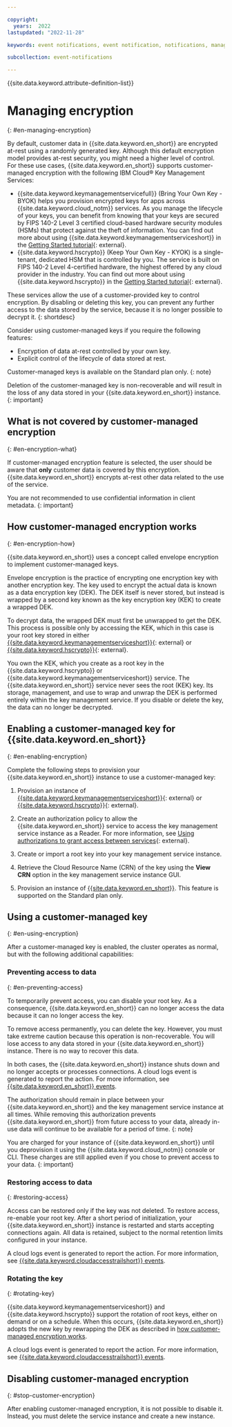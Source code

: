 ```yaml
---

copyright:
  years:  2022
lastupdated: "2022-11-28"

keywords: event notifications, event notification, notifications, managing encryption, byok, kyok, integrations protect, hpcs

subcollection: event-notifications

---
```

{{site.data.keyword.attribute-definition-list}}

# Managing encryption
{: #en-managing-encryption}

By default, customer data in {{site.data.keyword.en_short}} are encrypted at-rest using a randomly generated key. Although this default encryption model provides at-rest security, you might need a higher level of control. For these use cases, {{site.data.keyword.en_short}} supports customer-managed encryption with the following IBM Cloud® Key Management Services:

- {{site.data.keyword.keymanagementservicefull}} (Bring Your Own Key - BYOK) helps you provision encrypted keys for apps across {{site.data.keyword.cloud_notm}} services. As you manage the lifecycle of your keys, you can benefit from knowing that your keys are secured by FIPS 140-2 Level 3 certified cloud-based hardware security modules (HSMs) that protect against the theft of information. You can find out more about using {{site.data.keyword.keymanagementserviceshort}} in the [Getting Started tutorial](/docs/key-protect?topic=key-protect-getting-started-tutorial){: external}.
- {{site.data.keyword.hscrypto}} (Keep Your Own Key - KYOK) is a single-tenant, dedicated HSM that is controlled by you. The service is built on FIPS 140-2 Level 4-certified hardware, the highest offered by any cloud provider in the industry. You can find out more about using {{site.data.keyword.hscrypto}} in the [Getting Started tutorial](/docs/hs-crypto?topic=hs-crypto-get-started){: external}.

These services allow the use of a customer-provided key to control encryption. By disabling or deleting this key, you can prevent any further access to the data stored by the service, because it is no longer possible to decrypt it.
{: shortdesc}

Consider using customer-managed keys if you require the following features:

- Encryption of data at-rest controlled by your own key.
- Explicit control of the lifecycle of data stored at rest.

Customer-managed keys is available on the Standard plan only.
{: note}

Deletion of the customer-managed key is non-recoverable and will result in the loss of any data stored in your {{site.data.keyword.en_short}} instance.
{: important}

## What is not covered by customer-managed encryption
{: #en-encryption-what}

If customer-managed encryption feature is selected, the user should be aware that **only** customer data is covered by this encryption. {{site.data.keyword.en_short}} encrypts at-rest other data related to the use of the service.

You are not recommended to use confidential information in client metadata.
{: important}

## How customer-managed encryption works
{: #en-encryption-how}

{{site.data.keyword.en_short}} uses a concept called envelope encryption to implement customer-managed keys.

Envelope encryption is the practice of encrypting one encryption key with another encryption key. The key used to encrypt the actual data is known as a data encryption key (DEK). The DEK itself is never stored, but instead is wrapped by a second key known as the key encryption key (KEK) to create a wrapped DEK.

To decrypt data, the wrapped DEK must first be unwrapped to get the DEK. This process is possible only by accessing the KEK, which in this case is your root key stored in either [{{site.data.keyword.keymanagementserviceshort}}](/docs/key-protect?topic=key-protect-about){: external} or [{{site.data.keyword.hscrypto}}](/docs/hs-crypto?topic=hs-crypto-overview){: external}.

You own the KEK, which you create as a root key in the {{site.data.keyword.hscrypto}} or {{site.data.keyword.keymanagementserviceshort}} service. The {{site.data.keyword.en_short}} service never sees the root (KEK) key. Its storage, management, and use to wrap and unwrap the DEK is performed entirely within the key management service. If you disable or delete the key, the data can no longer be decrypted.

## Enabling a customer-managed key for {{site.data.keyword.en_short}}
{: #en-enabling-encryption}

Complete the following steps to provision your {{site.data.keyword.en_short}} instance to use a customer-managed key:

1. Provision an instance of [{{site.data.keyword.keymanagementserviceshort}}](/docs/key-protect?topic=key-protect-provision){: external} or [{{site.data.keyword.hscrypto}}](/docs/hs-crypto?topic=hs-crypto-provision){: external}.

1. Create an authorization policy to allow the {{site.data.keyword.en_short}} service to access the key management service instance as a Reader. For more information, see [Using authorizations to grant access between services](/docs/account?topic=account-serviceauth){: external}.

1. Create or import a root key into your key management service instance.

1. Retrieve the Cloud Resource Name (CRN) of the key using the **View CRN** option in the key management service instance GUI.

1. Provision an instance of [{{site.data.keyword.en_short}}](/docs/event-notifications?topic=event-notifications-getting-started#en-cloud-ac). This feature is supported on the Standard plan only.

## Using a customer-managed key
{: #en-using-encryption}

After a customer-managed key is enabled, the cluster operates as normal, but with the following additional capabilities:

### Preventing access to data
{: #en-preventing-access}

To temporarily prevent access, you can disable your root key. As a consequence, {{site.data.keyword.en_short}} can no longer access the data because it can no longer access the key.

To remove access permanently, you can delete the key. However, you must take extreme caution because this operation is non-recoverable. You will lose access to any data stored in your {{site.data.keyword.en_short}} instance. There is no way to recover this data.

In both cases, the {{site.data.keyword.en_short}} instance shuts down and no longer accepts or processes connections. A cloud logs event is generated to report the action. For more information, see [{{site.data.keyword.en_short}} events](/docs/event-notifications?topic=event-notifications-at_events).

The authorization should remain in place between your {{site.data.keyword.en_short}} and the key management service instance at all times. While removing this authorization prevents {{site.data.keyword.en_short}} from future access to your data, already in-use data will continue to be available for a period of time.
{: note}

You are charged for your instance of {{site.data.keyword.en_short}} until you deprovision it using the {{site.data.keyword.cloud_notm}} console or CLI. These charges are still applied even if you chose to prevent access to your data.
{: important}

### Restoring access to data
{: #restoring-access}

Access can be restored only if the key was not deleted. To restore access, re-enable your root key. After a short period of initialization, your {{site.data.keyword.en_short}} instance is restarted and starts accepting connections again. All data is retained, subject to the normal retention limits configured in your instance.

A cloud logs event is generated to report the action. For more information, see [{{site.data.keyword.cloudaccesstrailshort}} events](/docs/event-notifications?topic=event-notifications-at_events).

### Rotating the key
{: #rotating-key}

{{site.data.keyword.keymanagementserviceshort}} and {{site.data.keyword.hscrypto}} support the rotation of root keys, either on demand or on a schedule. When this occurs, {{site.data.keyword.en_short}} adopts the new key by rewrapping the DEK as described in [how customer-managed encryption works](#en-encryption-how).

A cloud logs event is generated to report the action. For more information, see [{{site.data.keyword.cloudaccesstrailshort}} events](/docs/event-notifications?topic=event-notifications-at_events).

## Disabling customer-managed encryption
{: #stop-customer-encryption}

After enabling customer-managed encryption, it is not possible to disable it. Instead, you must delete the service instance and create a new instance.

